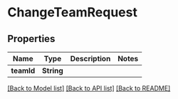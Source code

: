 # ChangeTeamRequest

## Properties
Name | Type | Description | Notes
------------ | ------------- | ------------- | -------------
**teamId** | **String** |  | 

[[Back to Model list]](../README.md#documentation-for-models) [[Back to API list]](../README.md#documentation-for-api-endpoints) [[Back to README]](../README.md)


